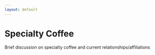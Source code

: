 ```yaml
---
layout: default
---
```

# Specialty Coffee

Brief discussion on specialty coffee and current relationships/affiliations
